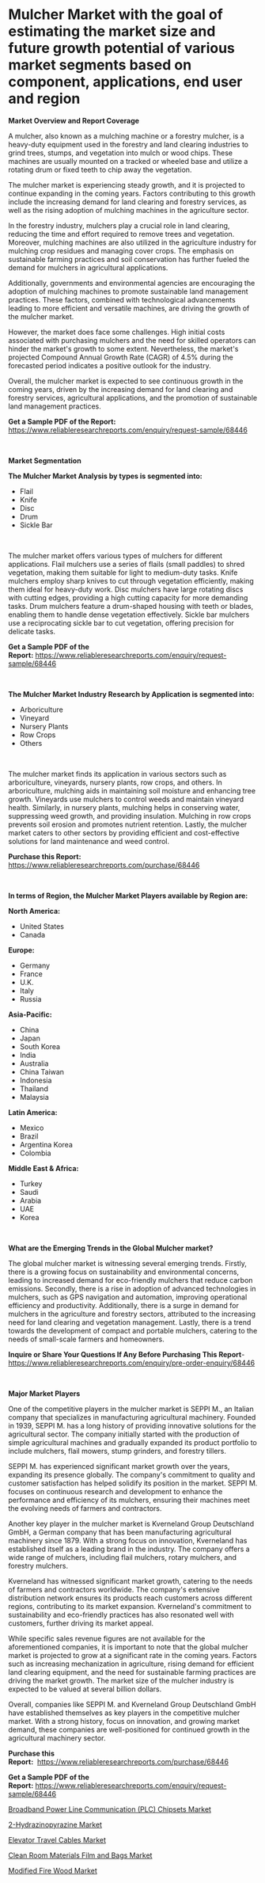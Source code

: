 <p><h1>Mulcher Market with the goal of estimating the market size and future growth potential of various market segments based on component, applications, end user and region</h1></p><p><strong>Market Overview and Report Coverage</strong></p>
<p><p>A mulcher, also known as a mulching machine or a forestry mulcher, is a heavy-duty equipment used in the forestry and land clearing industries to grind trees, stumps, and vegetation into mulch or wood chips. These machines are usually mounted on a tracked or wheeled base and utilize a rotating drum or fixed teeth to chip away the vegetation.</p><p>The mulcher market is experiencing steady growth, and it is projected to continue expanding in the coming years. Factors contributing to this growth include the increasing demand for land clearing and forestry services, as well as the rising adoption of mulching machines in the agriculture sector.</p><p>In the forestry industry, mulchers play a crucial role in land clearing, reducing the time and effort required to remove trees and vegetation. Moreover, mulching machines are also utilized in the agriculture industry for mulching crop residues and managing cover crops. The emphasis on sustainable farming practices and soil conservation has further fueled the demand for mulchers in agricultural applications.</p><p>Additionally, governments and environmental agencies are encouraging the adoption of mulching machines to promote sustainable land management practices. These factors, combined with technological advancements leading to more efficient and versatile machines, are driving the growth of the mulcher market.</p><p>However, the market does face some challenges. High initial costs associated with purchasing mulchers and the need for skilled operators can hinder the market's growth to some extent. Nevertheless, the market's projected Compound Annual Growth Rate (CAGR) of 4.5% during the forecasted period indicates a positive outlook for the industry.</p><p>Overall, the mulcher market is expected to see continuous growth in the coming years, driven by the increasing demand for land clearing and forestry services, agricultural applications, and the promotion of sustainable land management practices.</p></p>
<p><strong>Get a Sample PDF of the Report:</strong> <a href="https://www.reliableresearchreports.com/enquiry/request-sample/68446">https://www.reliableresearchreports.com/enquiry/request-sample/68446</a></p>
<p>&nbsp;</p>
<p><strong>Market Segmentation</strong></p>
<p><strong>The Mulcher Market Analysis by types is segmented into:</strong></p>
<p><ul><li>Flail</li><li>Knife</li><li>Disc</li><li>Drum</li><li>Sickle Bar</li></ul></p>
<p>&nbsp;</p>
<p><p>The mulcher market offers various types of mulchers for different applications. Flail mulchers use a series of flails (small paddles) to shred vegetation, making them suitable for light to medium-duty tasks. Knife mulchers employ sharp knives to cut through vegetation efficiently, making them ideal for heavy-duty work. Disc mulchers have large rotating discs with cutting edges, providing a high cutting capacity for more demanding tasks. Drum mulchers feature a drum-shaped housing with teeth or blades, enabling them to handle dense vegetation effectively. Sickle bar mulchers use a reciprocating sickle bar to cut vegetation, offering precision for delicate tasks.</p></p>
<p><strong>Get a Sample PDF of the Report:</strong>&nbsp;<a href="https://www.reliableresearchreports.com/enquiry/request-sample/68446">https://www.reliableresearchreports.com/enquiry/request-sample/68446</a></p>
<p>&nbsp;</p>
<p><strong>The Mulcher Market Industry Research by Application is segmented into:</strong></p>
<p><ul><li>Arboriculture</li><li>Vineyard</li><li>Nursery Plants</li><li>Row Crops</li><li>Others</li></ul></p>
<p>&nbsp;</p>
<p><p>The mulcher market finds its application in various sectors such as arboriculture, vineyards, nursery plants, row crops, and others. In arboriculture, mulching aids in maintaining soil moisture and enhancing tree growth. Vineyards use mulchers to control weeds and maintain vineyard health. Similarly, in nursery plants, mulching helps in conserving water, suppressing weed growth, and providing insulation. Mulching in row crops prevents soil erosion and promotes nutrient retention. Lastly, the mulcher market caters to other sectors by providing efficient and cost-effective solutions for land maintenance and weed control.</p></p>
<p><strong>Purchase this Report:</strong>&nbsp; <a href="https://www.reliableresearchreports.com/purchase/68446">https://www.reliableresearchreports.com/purchase/68446</a></p>
<p>&nbsp;</p>
<p><strong>In terms of Region, the Mulcher Market Players available by Region are:</strong></p>
<p>
    <p> <strong> North America: </strong>
        <ul>
            <li>United States</li>
            <li>Canada</li>
        </ul>
        </p> 
    <p> <strong> Europe: </strong>
        <ul>
            <li>Germany</li>
            <li>France</li>
            <li>U.K.</li>
            <li>Italy</li>
            <li>Russia</li>
        </ul>
        </p> 
    <p> <strong> Asia-Pacific: </strong>
        <ul>
            <li>China</li>
            <li>Japan</li>
            <li>South Korea</li>
            <li>India</li>
            <li>Australia</li>
            <li>China Taiwan</li>
            <li>Indonesia</li>
            <li>Thailand</li>
            <li>Malaysia</li>
        </ul>
        </p> 
    <p> <strong> Latin America: </strong>
        <ul>
            <li>Mexico</li>
            <li>Brazil</li>
            <li>Argentina Korea</li>
            <li>Colombia</li>
        </ul>
        </p> 
    <p> <strong> Middle East & Africa: </strong>
        <ul>
            <li>Turkey</li>
            <li>Saudi</li>
            <li>Arabia</li>
            <li>UAE</li>
            <li>Korea</li>
        </ul>
    </p>
    </p>
<p>&nbsp;</p>
<p><strong>What are the Emerging Trends in the Global Mulcher market?</strong></p>
<p><p>The global mulcher market is witnessing several emerging trends. Firstly, there is a growing focus on sustainability and environmental concerns, leading to increased demand for eco-friendly mulchers that reduce carbon emissions. Secondly, there is a rise in adoption of advanced technologies in mulchers, such as GPS navigation and automation, improving operational efficiency and productivity. Additionally, there is a surge in demand for mulchers in the agriculture and forestry sectors, attributed to the increasing need for land clearing and vegetation management. Lastly, there is a trend towards the development of compact and portable mulchers, catering to the needs of small-scale farmers and homeowners.</p></p>
<p><strong>Inquire or Share Your Questions If Any Before Purchasing This Report</strong>- <a href="https://www.reliableresearchreports.com/enquiry/pre-order-enquiry/68446">https://www.reliableresearchreports.com/enquiry/pre-order-enquiry/68446</a></p>
<p>&nbsp;</p>
<p><strong>Major Market Players</strong></p>
<p><p>One of the competitive players in the mulcher market is SEPPI M., an Italian company that specializes in manufacturing agricultural machinery. Founded in 1939, SEPPI M. has a long history of providing innovative solutions for the agricultural sector. The company initially started with the production of simple agricultural machines and gradually expanded its product portfolio to include mulchers, flail mowers, stump grinders, and forestry tillers.</p><p>SEPPI M. has experienced significant market growth over the years, expanding its presence globally. The company's commitment to quality and customer satisfaction has helped solidify its position in the market. SEPPI M. focuses on continuous research and development to enhance the performance and efficiency of its mulchers, ensuring their machines meet the evolving needs of farmers and contractors.</p><p>Another key player in the mulcher market is Kverneland Group Deutschland GmbH, a German company that has been manufacturing agricultural machinery since 1879. With a strong focus on innovation, Kverneland has established itself as a leading brand in the industry. The company offers a wide range of mulchers, including flail mulchers, rotary mulchers, and forestry mulchers.</p><p>Kverneland has witnessed significant market growth, catering to the needs of farmers and contractors worldwide. The company's extensive distribution network ensures its products reach customers across different regions, contributing to its market expansion. Kverneland's commitment to sustainability and eco-friendly practices has also resonated well with customers, further driving its market appeal.</p><p>While specific sales revenue figures are not available for the aforementioned companies, it is important to note that the global mulcher market is projected to grow at a significant rate in the coming years. Factors such as increasing mechanization in agriculture, rising demand for efficient land clearing equipment, and the need for sustainable farming practices are driving the market growth. The market size of the mulcher industry is expected to be valued at several billion dollars.</p><p>Overall, companies like SEPPI M. and Kverneland Group Deutschland GmbH have established themselves as key players in the competitive mulcher market. With a strong history, focus on innovation, and growing market demand, these companies are well-positioned for continued growth in the agricultural machinery sector.</p></p>
<p><strong>Purchase this Report:</strong>&nbsp;&nbsp;<a href="https://www.reliableresearchreports.com/purchase/68446">https://www.reliableresearchreports.com/purchase/68446</a></p>
<p></p>
<p><strong>Get a Sample PDF of the Report:</strong>&nbsp;<a href="https://www.reliableresearchreports.com/enquiry/request-sample/68446">https://www.reliableresearchreports.com/enquiry/request-sample/68446</a></p>
<p><p><a href="https://www.linkedin.com/pulse/broadband-power-line-communication-plc-chipsets-market-size-me5ce/">Broadband Power Line Communication (PLC) Chipsets Market</a></p><p><a href="https://medium.com/@stephenstevens11/decoding-2-hydrazinopyrazine-market-metrics-market-share-trends-and-growth-patterns-40b460af2eba">2-Hydrazinopyrazine Market</a></p><p><a href="https://medium.com/@brandonramos59/elevator-travel-cables-market-exploring-market-share-market-trends-and-future-growth-f2624a5701e9">Elevator Travel Cables Market</a></p><p><a href="https://medium.com/@stephenarmstrong52/clean-room-materials-film-and-bags-market-analysis-and-sze-forecasted-for-period-from-2023-to-2030-ccba6b266039">Clean Room Materials Film and Bags Market</a></p><p><a href="https://medium.com/@juansmith1961/modified-fire-wood-market-size-market-outlook-and-market-forecast-2023-to-2030-e5dfbcc614ed">Modified Fire Wood Market</a></p></p>